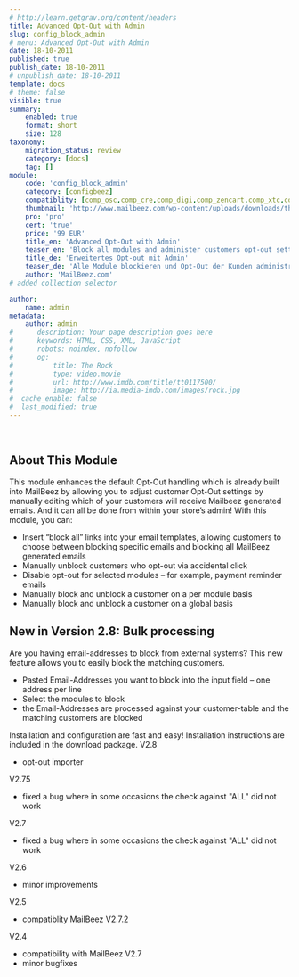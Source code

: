 ```yaml
---
# http://learn.getgrav.org/content/headers
title: Advanced Opt-Out with Admin
slug: config_block_admin
# menu: Advanced Opt-Out with Admin
date: 18-10-2011
published: true
publish_date: 18-10-2011
# unpublish_date: 18-10-2011
template: docs
# theme: false
visible: true
summary:
    enabled: true
    format: short
    size: 128
taxonomy:
    migration_status: review
    category: [docs]
    tag: []
module:
    code: 'config_block_admin'
    category: [configbeez]
    compatiblity: [comp_osc,comp_cre,comp_digi,comp_zencart,comp_xtc,comp_gambio]
    thumbnail: 'http://www.mailbeez.com/wp-content/uploads/downloads/thumbnails/2011/10/icon_325.png'
    pro: 'pro'
    cert: 'true'
    price: '99 EUR'
    title_en: 'Advanced Opt-Out with Admin'
    teaser_en: 'Block all modules and administer customers opt-out settings'
    title_de: 'Erweitertes Opt-out mit Admin'
    teaser_de: 'Alle Module blockieren und Opt-Out der Kunden administrieren'
    author: 'MailBeez.com'
# added collection selector

author:
    name: admin
metadata:
    author: admin
#      description: Your page description goes here
#      keywords: HTML, CSS, XML, JavaScript
#      robots: noindex, nofollow
#      og:
#          title: The Rock
#          type: video.movie
#          url: http://www.imdb.com/title/tt0117500/
#          image: http://ia.media-imdb.com/images/rock.jpg
#  cache_enable: false
#  last_modified: true
---
```


 

## About This Module

This module enhances the default Opt-Out handling which is already built into MailBeez by allowing you to adjust customer Opt-Out settings by manually editing which of your customers will receive Mailbeez generated emails. And it can all be done from within your store’s admin! With this module, you can:

- Insert “block all” links into your email templates, allowing customers to choose between blocking specific emails and blocking all MailBeez generated emails
- Manually unblock customers who opt-out via accidental click
- Disable opt-out for selected modules – for example, payment reminder emails
- Manually block and unblock a customer on a per module basis
- Manually block and unblock a customer on a global basis



## New in Version 2.8: Bulk processing

Are you having email-addresses to block from external systems? This new feature allows you to easily block the matching customers.

- Pasted Email-Addresses you want to block into the input field – one address per line
- Select the modules to block
- the Email-Addresses are processed against your customer-table and the matching customers are blocked

Installation and configuration are fast and easy! Installation instructions are included in the download package.
V2.8
- opt-out importer

V2.75
- fixed a bug where in some occasions the check against "ALL" did not work

V2.7
- fixed a bug where in some occasions the check against "ALL" did not work

V2.6
- minor improvements

V2.5
- compatiblity MailBeez V2.7.2

V2.4
- compatibility with MailBeez V2.7
- minor bugfixes